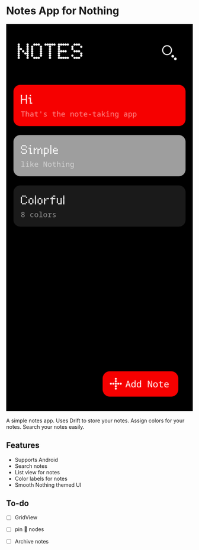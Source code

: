 # Notes App for Nothing 

<img width="1248" alt="Снимок экрана 2022-10-18 в 19 09 56" src="https://raw.githubusercontent.com/AzhamProdLive/Notes_App_Nothing/main/Screenshot_20240131-224841.png">

A simple notes app. Uses Drift to store your notes. Assign colors for your notes. Search your notes easily.

## Features
 - Supports Android
 - Search notes
 - List view for notes
 - Color labels for notes
 - Smooth Nothing themed UI 

## To-do
 - [ ] GridView 
 - [ ] pin 📍 nodes
 - [ ] Archive notes
 
